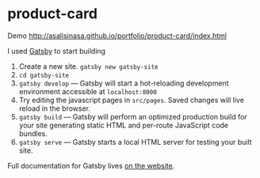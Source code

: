 # product-card

Demo http://asalisinasa.github.io/portfolio/product-card/index.html

I used [Gatsby](https://next.gatsbyjs.org/) to start building

<ol>
    <li>Create a new site.
        <code>gatsby new gatsby-site</code>
    </li>
    <li>
        <code>cd gatsby-site</code>
    </li>
    <li>
        <code>gatsby develop</code> — Gatsby will start a hot-reloading development environment accessible at <code>localhost:8000</code>
    </li>
    <li>
        Try editing the javascript pages in <code>src/pages</code>. Saved changes will live reload in the browser.
    </li>
    <li>
        <code>gatsby build</code> — Gatsby will perform an optimized production build for your site generating static HTML and per-route JavaScript code bundles.
    </li>
    <li>
        <code>gatsby serve</code> — Gatsby starts a local HTML server for testing your built site.
    </li>
</ol>

Full documentation for Gatsby lives [on the website](https://next.gatsbyjs.org/).
